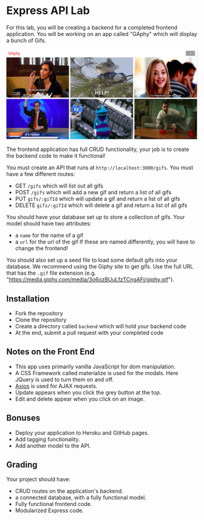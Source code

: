 # Express API Lab

For this lab, you will be creating a backend for a completed frontend application. You will be working on an app called "GAphy" which will display a bunch of Gifs. 

![](images/gaphy.png)

The frontend application has full CRUD functionality, your job is to create the backend code to make it functional!

You must create an API that runs at `http://localhost:3000/gifs`. You must have a few different routes:

* GET `/gifs` which will list out all gifs
* POST `/gifs` which will add a new gif and return a list of all gifs
* PUT `gifs/:gifId` which will update a gif and return a list of all gifs
* DELETE `gifs/:gifId` which will delete a gif and return a list of all gifs

You should have your database set up to store a collection of gifs. Your model should have two attributes:
* a `name` for the name of a gif
* a `url` for the url of the gif
If these are named differently, you will have to change the frontend!

You should also set up a seed file to load some default gifs into your database. We recommend using the Giphy site to get gifs. Use the full URL that has the `.gif` file extension (e.g. "https://media.giphy.com/media/3o6ozBUuLfzTCngAFi/giphy.gif"). 

## Installation
* Fork the repository
* Clone the repository
* Create a directory called `backend` which will hold your backend code
* At the end, submit a pull request with your completed code

## Notes on the Front End
* This app uses primarily vanilla JavaScript for dom manipulation.
* A CSS Framework called materialize is used for the modals. Here JQuery is used to turn them on and off.
* [Axios](https://github.com/axios/axios) is used for AJAX requests.
* Update appears when you click the grey button at the top.
* Edit and delete appear when you click on an image. 

## Bonuses
* Deploy your application to Heroku and GitHub pages.
* Add tagging functionality.
* Add another model to the API. 

## Grading

Your project should have:
* CRUD routes on the application's backend.
* a connected database, with a fully functional model.
* Fully functional frontend code.
* Modularized Express code.
